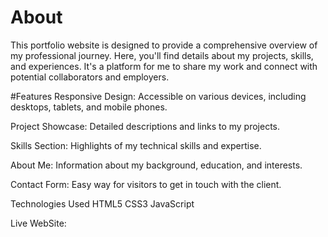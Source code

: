 # About
This portfolio website is designed to provide a comprehensive overview of my professional journey. Here, you'll find details about my projects, skills, and experiences. It's a platform for me to share my work and connect with potential collaborators and employers.

#Features
Responsive Design: Accessible on various devices, including desktops, tablets, and mobile phones.

Project Showcase: Detailed descriptions and links to my projects.

Skills Section: Highlights of my technical skills and expertise.

About Me: Information about my background, education, and interests.

Contact Form: Easy way for visitors to get in touch with the client.

Technologies Used
HTML5
CSS3
JavaScript

Live WebSite:

